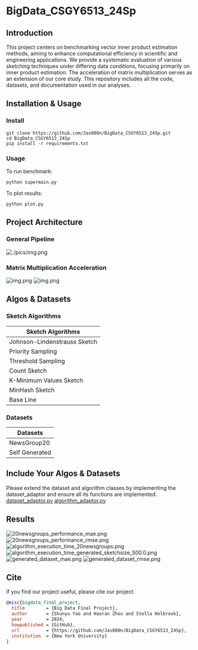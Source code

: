 # BigData_CSGY6513_24Sp
## Introduction
This project centers on benchmarking vector inner product estimation methods, aiming to enhance computational efficiency in scientific and engineering applications. We provide a systematic evaluation of various sketching techniques under differing data conditions, focusing primarily on inner product estimation. The acceleration of matrix multiplication serves as an extension of our core study. This repository includes all the code, datasets, and documentation used in our analyses.

## Installation & Usage
### Install 
```shell
git clone https://github.com/Jas000n/BigData_CSGY6513_24Sp.git
cd BigData_CSGY6513_24Sp
pip install -r requirements.txt 
```
### Usage
To run benchmark:
```shell
python supermain.py
```
To plot results:
```shell
python plot.py
```
## Project Architecture
### General Pipeline
![./pics/img.png](./pics/img.png)
### Matrix Multiplication Acceleration
![img.png](./pics/img2.png)
![img.png](./pics/img3.png)
## Algos & Datasets
### Sketch Algorithms
| Sketch Algorithms                      |
|-----------------------|
| Johnson-Lindenstrauss Sketch | 
| Priority Sampling     | 
| Threshold Sampling    |
 | Count Sketch          |
| K-Minimum Values Sketch |
| MinHash Sketch        |
| Base Line             |
### Datasets
| Datasets |
|--| 
| NewsGroup20|
|Self Generated|
## Include Your Algos & Datasets
Please extend the dataset and algorithm classes by implementing the dataset_adaptor and ensure all its functions are implemented.
[dataset_adaptor.py](datasets%2Fdataset_adaptor.py)
[algorithm_adaptor.py](algorithms%2Falgorithm_adaptor.py)

## Results
![20newsgroups_performance_mae.png](plot/20newsgroups_performance_mae.png)
![20newsgroups_performance_rmse.png](plot/20newsgroups_performance_rmse.png)
![algorithm_execution_time_20newsgroups.png](plot/algorithm_execution_time_20newsgroups.png)
![algorithm_execution_time_generated_sketchsize_500.0.png](plot/algorithm_execution_time_generated_sketchsize_500.0.png)
![generated_dataset_mae.png](plot/generated_dataset_mae.png)
![generated_dataset_rmse.png](plot/generated_dataset_rmse.png)
## Cite
If you find our project useful, please cite our project.
```bibtex
@misc{bigdata_final_project,
  title        = {Big Data Final Project},
  author       = {Shunyu Yao and Haoran Zhou and Stella Holbrook},
  year         = 2024,
  howpublished = {GitHub},
  url          = {https://github.com/Jas000n/BigData_CSGY6513_24Sp},
  institution  = {New York University}
}

```
